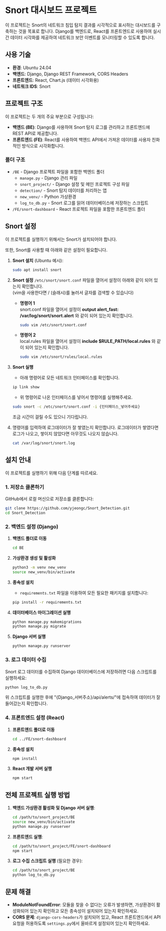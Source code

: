 # Snort 대시보드 프로젝트

이 프로젝트는 Snort의 네트워크 침입 탐지 결과를 시각적으로 표시하는 대시보드를 구축하는 것을 목표로 합니다. Django를 백엔드로, React를 프론트엔드로 사용하여 실시간 데이터 시각화를 제공하여 네트워크 보안 이벤트를 모니터링할 수 있도록 합니다.

## 사용 기술
- **환경**: Ubuntu 24.04
- **백엔드**: Django, Django REST Framework, CORS Headers
- **프론트엔드**: React, Chart.js (데이터 시각화용)
- **네트워크 IDS**: Snort

## 프로젝트 구조

이 프로젝트는 두 개의 주요 부분으로 구성됩니다:

- **백엔드 (BE)**: Django를 사용하여 Snort 탐지 로그를 관리하고 프론트엔드에 REST API로 제공합니다.
- **프론트엔드 (FE)**: React를 사용하여 백엔드 API에서 가져온 데이터를 사용자 친화적인 방식으로 시각화합니다.

### 폴더 구조
- `/BE` - Django 프로젝트 파일을 포함한 백엔드 폴더
  - `manage.py` - Django 관리 파일
  - `snort_project/` - Django 설정 및 메인 프로젝트 구성 파일
  - `detection/` - Snort 탐지 데이터를 처리하는 앱
  - `new_venv/` - Python 가상환경
  - `log_to_db.py` - Snort 로그를 읽어 데이터베이스에 저장하는 스크립트
- `/FE/snort-dashboard` - React 프로젝트 파일을 포함한 프론트엔드 폴더

## Snort 설정

이 프로젝트를 실행하기 위해서는 Snort가 설치되어야 합니다. 

또한, Snort를 사용할 때 아래와 같은 설정이 필요합니다.

1. **Snort 설치** (Ubuntu 예시):
   ```bash
   sudo apt install snort
   ```

2. **Snort 설정**
   `/etc/snort/snort.conf` 파일을 열어서 설정이 아래와 같이 되어 있는지 확인합니다.<br/>
     (vim을 사용한다면 / (슬래시)를 눌러서 글자를 검색할 수 있습니다)
   
   * **명령어 1**<br/> 
     snort.conf 파일을 열어서 설정이 **output alert_fast: /var/log/snort/snort.alert** 와 같이 되어 있는지 확인합니다.
     ```bash
     sudo vim /etc/snort/snort.conf
     ```
   
   * **명령어 2**<br/>
     local.rules 파일을 열어서 설정이 **include $RULE_PATH/local.rules** 와 같이 되어 있는지 확인합니다.
     ```bash
     sudo vim /etc/snort/rules/local.rules
     ```
     
3. **Snort 실행**
     * 아래 명령어로 모든 네트워크 인터페이스를 확인합니다.
     ```bash
     ip link show
     ```

    * 위 명령어로 나온 인터페이스를 넣어서 명령어를 실행해주세요.
    ```bash
    sudo snort -c /etc/snort/snort.conf -i {인터페이스_넣어주세요}
    ```
    조금 시간이 걸릴 수도 있으니 기다립니다.<br/>

4. 명령어를 입력하여 로그데이터가 잘 쌓였는지 확인합니다. 로그데이터가 쌓였다면 로그가 나오고, 쌓이지 않았다면 아무것도 나오지 않습니다.
   ```bash
   cat /var/log/snort/snort.log
   ```
     
## 설치 안내

이 프로젝트를 실행하기 위해 다음 단계를 따르세요.

### 1. 저장소 클론하기
GitHub에서 로컬 머신으로 저장소를 클론합니다:
```bash
git clone https://github.com/yjeongc/Snort_Detection.git
cd Snort_Detection
```

### 2. 백엔드 설정 (Django)

1. **백엔드 폴더로 이동**
   ```bash
   cd BE
   ```

2. **가상환경 생성 및 활성화**
   ```bash
   python3 -m venv new_venv
   source new_venv/bin/activate
   ```

3. **종속성 설치**
   - `requirements.txt` 파일을 이용하여 모든 필요한 패키지를 설치합니다:
   ```bash
   pip install -r requirements.txt
   ```

4. **데이터베이스 마이그레이션 실행**
   ```bash
   python manage.py makemigrations
   python manage.py migrate
   ```

5. **Django 서버 실행**
   ```bash
   python manage.py runserver
   ```

### 3. 로그 데이터 수집
Snort 로그 데이터를 수집하여 Django 데이터베이스에 저장하려면 다음 스크립트를 실행하세요:
```bash
python log_to_db.py
```
위 스크립트를 실행한 후에 "{Django_서버주소}/api/alerts/"에 접속하여 데이터가 잘 들어갔는지 확인합니다.


### 4. 프론트엔드 설정 (React)

1. **프론트엔드 폴더로 이동**
   ```bash
   cd ../FE/snort-dashboard
   ```

2. **종속성 설치**
   ```bash
   npm install
   ```

3. **React 개발 서버 실행**
   ```bash
   npm start
   ```

## 전체 프로젝트 실행 방법
1. **백엔드 가상환경 활성화 및 Django 서버 실행**:
   ```bash
   cd /path/to/snort_project/BE
   source new_venv/bin/activate
   python manage.py runserver
   ```

2. **프론트엔드 실행**:
   ```bash
   cd /path/to/snort_project/FE/snort-dashboard
   npm start
   ```

3. **로그 수집 스크립트 실행** (필요한 경우):
   ```bash
   cd /path/to/snort_project/BE
   python log_to_db.py
   ```

## 문제 해결
- **ModuleNotFoundError**: 모듈을 찾을 수 없다는 오류가 발생하면, 가상환경이 활성화되어 있는지 확인하고 모든 종속성이 설치되어 있는지 확인하세요.
- **CORS 문제**: `django-cors-headers`가 설치되어 있고, React 프론트엔드에서 API 요청을 허용하도록 `settings.py`에서 올바르게 설정되어 있는지 확인하세요.
